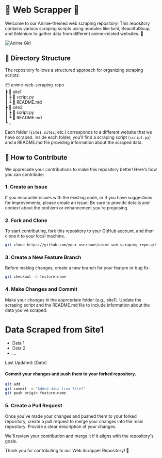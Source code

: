 # 🌟 Web Scrapper 🌟

Welcome to our Anime-themed web scraping repository! This repository contains various scraping scripts using modules like lxml, BeautifulSoup, and Selenium to gather data from different anime-related websites. 🎉

![Anime Girl](https://example.com/anime-girl-image.png)

## 📁 Directory Structure

The repository follows a structured approach for organizing scraping scripts:

📦 anime-web-scraping-repo </br>
┣ 📂 site1 </br>
┃ ┣ 📜 script.py </br>
┃ ┗ 📜 README.md </br>
┣ 📂 site2 </br>
┃ ┣ 📜 script.py </br>
┃ ┗ 📜 README.md </br>
┗ ...


Each folder (`site1`, `site2`, etc.) corresponds to a different website that we have scraped. Inside each folder, you'll find a scraping script (`script.py`) and a README.md file providing information about the scraped data.

## 🚀 How to Contribute

We appreciate your contributions to make this repository better! Here's how you can contribute:

### 1. Create an Issue

If you encounter issues with the existing code, or if you have suggestions for improvements, please create an issue. Be sure to provide details and context about the problem or enhancement you're proposing.

### 2. Fork and Clone

To start contributing, fork this repository to your GitHub account, and then clone it to your local machine.

```bash
git clone https://github.com/your-username/anime-web-scraping-repo.git
```

### 3. Create a New Feature Branch
Before making changes, create a new branch for your feature or bug fix.

```bash
git checkout -b feature-name
```

### 4. Make Changes and Commit
Make your changes in the appropriate folder (e.g., site1). Update the scraping script and the README.md file to include information about the data you've scraped.

# Data Scraped from Site1

- Data 1
- Data 2
- ...

Last Updated: [Date]

#### Commit your changes and push them to your forked repository.
```bash
git add .
git commit -m "Added data from Site1"
git push origin feature-name
```
### 5. Create a Pull Request
Once you've made your changes and pushed them to your forked repository, create a pull request to merge your changes into the main repository. Provide a clear description of your changes.

We'll review your contribution and merge it if it aligns with the repository's goals.

Thank you for contributing to our Web Scrapper Repository! 🙌
